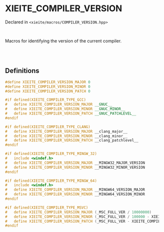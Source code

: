 # XIEITE_COMPILER_VERSION
Declared in `<xieite/macros/COMPILER_VERSION.hpp>`

<br/>

Macros for identifying the version of the current compiler.

<br/><br/>

## Definitions
```cpp
#define XIEITE_COMPILER_VERSION_MAJOR 0
#define XIEITE_COMPILER_VERSION_MINOR 0
#define XIEITE_COMPILER_VERSION_PATCH 0
```
```cpp
#if defined(XIEITE_COMPILER_TYPE_GCC)
#	define XIEITE_COMPILER_VERSION_MAJOR __GNUC__
#	define XIEITE_COMPILER_VERSION_MINOR __GNUC_MINOR__
#	define XIEITE_COMPILER_VERSION_PATCH __GNUC_PATCHLEVEL__
#endif
```
```cpp
#if defined(XIEITE_COMPILER_TYPE_CLANG)
#	define XIEITE_COMPILER_VERSION_MAJOR __clang_major__
#	define XIEITE_COMPILER_VERSION_MINOR __clang_minor__
#	define XIEITE_COMPILER_VERSION_PATCH __clang_patchlevel__
#endif
```
```cpp
#if defined(XIEITE_COMPILER_TYPE_MINGW_32)
#	include <windef.h>
#	define XIEITE_COMPILER_VERSION_MAJOR __MINGW32_MAJOR_VERSION
#	define XIEITE_COMPILER_VERSION_MINOR __MINGW32_MINOR_VERSION
#endif
```
```cpp
#if defined(XIEITE_COMPILER_TYPE_MINGW_64)
#	include <windef.h>
#	define XIEITE_COMPILER_VERSION_MAJOR __MINGW64_VERSION_MAJOR
#	define XIEITE_COMPILER_VERSION_MINOR __MINGW64_VERSION_MINOR
#endif
```
```cpp
#if defined(XIEITE_COMPILER_TYPE_MSVC)
#	define XIEITE_COMPILER_VERSION_MAJOR (_MSC_FULL_VER / 10000000)
#	define XIEITE_COMPILER_VERSION_MINOR (_MSC_FULL_VER / 100000 - XIEITE_COMPILER_VERSION_MAJOR * 100)
#	define XIEITE_COMPILER_VERSION_PATCH (_MSC_FULL_VER - XIEITE_COMPILER_VERSION_MINOR * 100000 - XIEITE_COMPILER_VERSION_MAJOR * 10000000)
#endif
```
